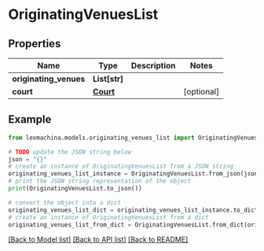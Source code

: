# OriginatingVenuesList


## Properties

Name | Type | Description | Notes
------------ | ------------- | ------------- | -------------
**originating_venues** | **List[str]** |  | 
**court** | [**Court**](Court.md) |  | [optional] 

## Example

```python
from lexmachina.models.originating_venues_list import OriginatingVenuesList

# TODO update the JSON string below
json = "{}"
# create an instance of OriginatingVenuesList from a JSON string
originating_venues_list_instance = OriginatingVenuesList.from_json(json)
# print the JSON string representation of the object
print(OriginatingVenuesList.to_json())

# convert the object into a dict
originating_venues_list_dict = originating_venues_list_instance.to_dict()
# create an instance of OriginatingVenuesList from a dict
originating_venues_list_from_dict = OriginatingVenuesList.from_dict(originating_venues_list_dict)
```
[[Back to Model list]](../README.md#documentation-for-models) [[Back to API list]](../README.md#documentation-for-api-endpoints) [[Back to README]](../README.md)


